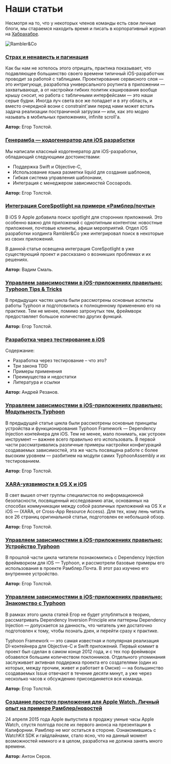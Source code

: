 # Наши статьи

Несмотря на то, что у некоторых членов команды есть свои личные блоги, мы стараемся находить время и писать в корпоративный журнал на [Хабрахабре](https://habrahabr.ru/company/rambler-co/).

![Rambler&Co](/resources/rambler-header.png)

### [Страх и ненависть и пагинация](https://habrahabr.ru/company/rambler-co/blog/306158/)

Как бы нам не хотелось этого отрицать, практика показывает, что подавляющее большинство своего времени типичный iOS-разработчик проводит за работой с таблицами. Проектирование сервисного слоя — это интригующе, разработка универсального роутинга в приложении — захватывающе, а от настройки гибких политик кэширования вообще крышу сносит, но работа с табличными интерфейсами — это наши серые будни. Иногда луч света все же попадает и в эту область, и вместо очередной возни с constraint'ами перед нами может встать задача реализации постраничной загрузки — или, как это модно называть в мобильных приложениях, infinite scroll'а.

**Автор:** Егор Толстой. 

### [Генерамба — кодогенератор для iOS разработки](https://habrahabr.ru/company/rambler-co/blog/276275/)

Мы написали классный кодогенератор для iOS-разработки, обладающий следующими достоинствами:
- Поддержка Swift и Objective-C,
- Использование языка разметки liquid для создания шаблонов,
- Гибкая система управления шаблонами,
- Интеграция с менеджером зависимостей Cocoapods.

**Автор:** Егор Толстой. 

### [Интеграция CoreSpotlight на примере «Рамблер/почты»](https://habrahabr.ru/company/rambler-co/blog/268257/)

В iOS 9 Apple добавила поиск spotlight для сторонних приложений. Это особенно важно для приложений с однотипным контентом: новостные приложения, почтовые клиенты, афиши мероприятий. Отдел iOS разработки холдинга Rambler&Co уже интегрировал поиск в некоторые из своих приложений.

В данной статье освещена интеграция CoreSpotlight в уже существующий проект и рассказано о возникших проблемах и их решениях.

**Автор:** Вадим Смаль. 

### [Управляем зависимостями в iOS-приложениях правильно: Typhoon Tips & Tricks](https://habrahabr.ru/company/rambler-co/blog/264683/)

В предыдущих частях цикла были рассмотрены основные аспекты работы Typhoon и подготовились к полноценному применению его на практике. Тем не менее, помимо затронутых тем, фреймворк предоставляет большое количество других функций.

**Автор:** Егор Толстой. 

### [Разработка через тестирование в iOS](https://habrahabr.ru/company/rambler-co/blog/263087/)

Содержание:

- Разработка через тестирование – что это?
- Три закона TDD
- Примеры применения
- Преимущества и недостатки
- Литература и ссылки

**Автор:** Андрей Резанов. 

### [Управляем зависимостями в iOS-приложениях правильно: Модульность Typhoon](https://habrahabr.ru/company/rambler-co/blog/261537/)

В предыдущей статье цикла были рассмотрены основные принципы устройства и функционирования Typhoon Framework — Dependency Injection контейнера для iOS. Тем не менее, мало понимать, как устроен инструмент — важнее всего правильно его использовать. В первой части рассматривались различные примеры настройки конфигураций создаваемых зависимостей, эта же часть посвящена работе с более высоким уровнем — разбитием на модули самих TyphoonAssembly и их тестированием.

**Автор:** Егор Толстой. 

### [XARA-уязвимости в OS X и iOS](https://habrahabr.ru/company/rambler-co/blog/260557/)

В свет вышел отчет группы специалистов по информационной безопасности, посвященный исследованию атак, основанных на способах коммуникации между собой различных приложений на OS X и iOS — (XARA, от Cross-App Resource Access). Для тех, кому лень читать все 26 страниц оригинальной статьи, подготовлен ее небольшой обзор.

**Автор:** Егор Толстой. 

### [Управляем зависимостями в iOS-приложениях правильно: Устройство Typhoon](https://habrahabr.ru/company/rambler-co/blog/260355/)

В прошлой части цикла читатели познакомились с Dependency Injection фреймворком для iOS — Typhoon, и рассмотрели базовые примеры его использования в проекте Рамблер.Почта. В этот раз изучено его внутреннее устройство.

**Автор:** Егор Толстой. 

### [Управляем зависимостями в iOS-приложениях правильно: Знакомство с Typhoon](https://habrahabr.ru/company/rambler-co/blog/258325/)

В рамках этого цикла статей Егор не будет углубляться в теорию, рассматривать Dependency Inversion Principle или паттерны Dependency Injection — допускается за данность, что читатель уже достаточно подготовлен к тому, чтобы познать дзен, и перейти сразу к практике.

Typhoon Framework — это самая известная и популярная реализация DI-контейнера для Objective-C и Swift приложений. Первый коммит в проект был сделан в самом конце 2012 года, и с тех пор фреймворк обзавелся большим количеством поклонников. Отдельного упоминания заслуживает активная поддержка проекта его создателями (один из которых, между прочим, живет и работает в Омске) — на большинство создаваемых Issue отвечают в течение десяти минут, а уже через несколько часов к обсуждению присоединяется вся команда.

**Автор:** Егор Толстой. 

### [Создание простого приложения для Apple Watch. Личный опыт на примере Рамблер/новостей](https://habrahabr.ru/company/rambler-co/blog/257315/)

24 апреля 2015 года Apple выпустила в продажу умные часы Apple Watch, спустя полгода после их первого анонса на презентации в Калифорнии. Рамблер не мог остаться в стороне. Ознакомившись с WatchKit SDK и гайдлайнами, стало ясно, что на данный момент возможностей немного и в целом, разработка не должна занять много времени.

**Автор:** Антон Серов. 
